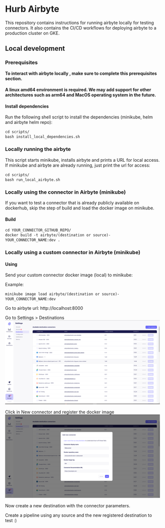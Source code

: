 # Hurb Airbyte  
  
This repository contains instructions for running airbyte locally for testing connectors. It also contains the CI/CD workflows for deploying airbyte to a production cluster on GKE.
  
## Local development  
  
### Prerequisites  
**To interact with airbyte locally , make sure to complete this prerequisites section.**

#### A linux amd64 environment is required. We may add support for other architectures such as arm64 and MacOS operating system in the future.

#### Install dependencies
Run the following shell script to install the dependencies (minikube, helm and airbyte helm repo):
```
cd scripts/
bash install_local_dependencies.sh
```

### Locally running the airbyte
This script starts minikube, installs airbyte and prints a URL for local access. If minikube and airbyte are already running, just print the url for access:

```
cd scripts/
bash run_local_airbyte.sh
```
  
### Locally using the connector in Airbyte (minikube)  

If you want to test a connector that is already publicly available on dockerhub, skip the step of build and load the docker image on minikube.


#### Build  
```
cd YOUR_CONNECTOR_GITHUB_REPO/
docker build -t airbyte/(destination or source)-YOUR_CONNECTOR_NAME:dev .  
```
  
 ### Locally using a custom connector in Airbyte (minikube)

 
#### Using  

Send your custom connector docker image (local) to minikube:

Example:
```  
minikube image load airbyte/(destination or source)-YOUR_CONNECTOR_NAME:dev 
```  
 
Go to airbyte url: http://localhost:8000  
  
Go to Settings > Destinations  
![img.png](images/1.png)  
  
Click in New connector and register the docker image  
![img.png](images/2.png)  
  
Now create a new destination with the connector parameters.
  
Create a pipeline using any source and the new registered destination to test :)